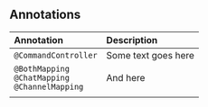 Annotations
--

|Annotation|Description|
| :------------ | :------------ |
|`@CommandController`|Some text goes here|
|`@BothMapping`</br>`@ChatMapping`</br>`@ChannelMapping`|And here|
| |   |